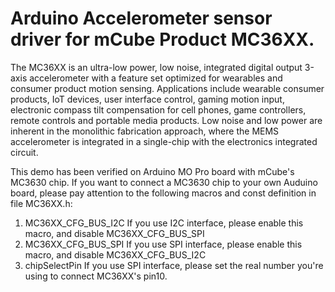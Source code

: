 Arduino Accelerometer sensor driver for mCube Product MC36XX.
==============================================================

The MC36XX is an ultra-low power, low noise, integrated digital output 3-axis accelerometer with a feature set optimized for wearables and consumer product motion sensing. Applications include wearable consumer products, IoT devices, user interface control, gaming motion input, electronic compass tilt compensation for cell phones, game controllers, remote controls and portable media products. Low noise and low power are inherent in the monolithic fabrication approach, where the MEMS accelerometer is integrated in a single-chip with the electronics integrated circuit.

This demo has been verified on Arduino MO Pro board with mCube's MC3630 chip. If you want to connect a MC3630 chip to your own Auduino board, please pay attention to the following macros and const definition in file MC36XX.h:
1. MC36XX_CFG_BUS_I2C
   If you use I2C interface, please enable this macro, and disable MC36XX_CFG_BUS_SPI
2. MC36XX_CFG_BUS_SPI
   If you use SPI interface, please enable this macro, and disable MC36XX_CFG_BUS_I2C
3. chipSelectPin
   If you use SPI interface, please set the real number you're using to connect MC36XX's pin10.
